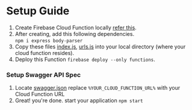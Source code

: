 # Setup Guide

1. Create Firebase Cloud Function locally [refer this](https://cloud.google.com/functions/docs).
2. After creating, add this following dependencies. <br>
    `npm i express body-parser`
3. Copy these files [index.js](index.js), [urls.js](routes/urls.js) into your local directory (where your cloud function resides).
4. Deploy this Function `firebase deploy --only functions`.

### Setup Swagger API Spec
1. Locate [swagger.json](public/swagger.json) replace `%YOUR_CLOUD_FUNCTION_URL%` with your Cloud Function URL
2. Great! you're done. start your application `npm start`
